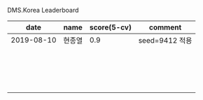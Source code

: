 DMS.Korea Leaderboard


| date       | name   | score(5-cv) | comment |
|------------|--------|-------|----------------|
| 2019-08-10 | 현종열 | 0.9   | seed=9412 적용 |
|            | 　     | 　    | 　             |
|            | 　     | 　    | 　             |
|            | 　     | 　    | 　             |
|            | 　     | 　    | 　             |
